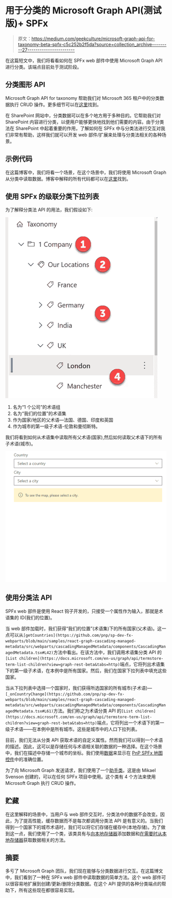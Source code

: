 # 用于分类的 Microsoft Graph API(测试版)+ SPFx

> 原文：<https://medium.com/geekculture/microsoft-graph-api-for-taxonomy-beta-spfx-c5c252b2f5da?source=collection_archive---------27----------------------->

在这篇短文中，我们将看看如何在 SPFx web 部件中使用 Microsoft Graph API 进行分类。该端点目前处于测试阶段。

## 分类图形 API

Microsoft Graph API for taxonomy 帮助我们对 Microsoft 365 租户中的分类数据执行 CRUD 操作。更多细节可以在[这里](https://docs.microsoft.com/en-us/graph/api/resources/termstore-store?view=graph-rest-beta)找到。

在 SharePoint 网站中，分类数据可以在多个地方用于多种目的。它帮助我们对 SharePoint 内容进行分类，以便用户能够更快地找到他们需要的内容。由于分类法在 SharePoint 中起着重要的作用，了解如何在 SPFx 中与分类法进行交互对我们非常有帮助，这样我们就可以开发 web 部件/扩展来处理与分类法相关的各种场景。

## 示例代码

在这篇博客中，我们将看一个场景，在这个场景中，我们将使用 Microsoft Graph 从分类中读取数据。博客中解释的所有代码都可以在[这里](https://github.com/pnp/sp-dev-fx-webparts/tree/main/samples/react-graph-cascading-managed-metadata)找到。

## 使用 SPFx 的级联分类下拉列表

为了解释分类法 API 的用法，我们假设如下:

![](img/8d726dff4ab034318d407b365df2f99e.png)

1.  名为“1 个公司”的术语组
2.  名为“我们的位置”的术语集
3.  作为国家/地区的父术语—法国、德国、印度和英国
4.  作为城市的第一级子术语-伦敦和曼彻斯特。

我们将看到如何从术语集中读取所有父术语(国家),然后如何读取父术语下的所有子术语(城市)。

![](img/3ed043c998659c123bcced50f12167ab.png)

## 使用分类法 API

SPFx web 部件是使用 React 钩子开发的，只接受一个属性作为输入，那就是术语集的 ID(我们的位置)。

当 web 部件加载时，我们获得“我们的位置”(术语集)下的所有国家(父术语)。这一点可以从`[getCountries](https://github.com/pnp/sp-dev-fx-webparts/blob/main/samples/react-graph-cascading-managed-metadata/src/webparts/cascadingManagedMetadata/components/CascadingManagedMetadata.tsx#L42)`方法中看出。在该方法中，我们调用术语集分类 API 的`[List children](https://docs.microsoft.com/en-us/graph/api/termstore-term-list-children?view=graph-rest-beta&tabs=http)`端点，它将列出术语集下的第一级子术语，在本例中是所有国家。然后，我们在国家下拉列表中填充这些国家。

当从下拉列表中选择一个国家时，我们获得所选国家的所有城市(子术语)—`[_onCountryChange](https://github.com/pnp/sp-dev-fx-webparts/blob/main/samples/react-graph-cascading-managed-metadata/src/webparts/cascadingManagedMetadata/components/CascadingManagedMetadata.tsx#L61)`方法。我们称之为术语分类 API 的`[List children](https://docs.microsoft.com/en-us/graph/api/termstore-term-list-children?view=graph-rest-beta&tabs=http)`端点，它将列出一个术语下的第一级子术语——在本例中是所有城市。这些是城市中的人口下拉列表。

目前，我们无法从分类 API 获取术语的自定义属性。然而我们可以得到一个术语的描述。因此，这可以是存储任何与术语相关联的数据的一种选择。在这个场景中，我们在描述中存储一个城市的坐标。我们使用[数据](https://github.com/pnp/sp-dev-fx-webparts/blob/main/samples/react-graph-cascading-managed-metadata/src/webparts/cascadingManagedMetadata/components/CascadingManagedMetadata.tsx#L94)来显示在 [PnP SPFx 地图控件](https://pnp.github.io/sp-dev-fx-controls-react/controls/Map/)中的准确位置。

为了向 Microsoft Graph 发送请求，我们使用了一个[助手类](https://github.com/pnp/sp-dev-fx-webparts/blob/main/samples/react-graph-cascading-managed-metadata/src/webparts/cascadingManagedMetadata/services/MSGraph.ts)。这是由 Mikael Svenson 创建的，可以在任何 SPFx 项目中使用。这个类有 4 个方法来使用 Microsoft Graph 执行 CRUD 操作。

## 贮藏

在这里解释的场景中，当用户与 web 部件交互时，分类法中的数据不会改变。因此，为了提高性能，缓存数据而不是每次都调用分类法 API 是有意义的。当我们得到一个国家下的城市术语时，我们可以将它们存储在缓存中(本地存储)。为了做到这一点，我们使用了一个类，该类具有与[向本地存储器](https://github.com/pnp/sp-dev-fx-webparts/blob/main/samples/react-graph-cascading-managed-metadata/src/webparts/cascadingManagedMetadata/services/MMDService.ts#L45)添加数据和[在需要时从本地存储器](https://github.com/pnp/sp-dev-fx-webparts/blob/main/samples/react-graph-cascading-managed-metadata/src/webparts/cascadingManagedMetadata/services/MMDService.ts#L58)获取数据相关的方法。

## 摘要

多亏了 Microsoft Graph 团队，我们现在能够与分类数据进行交互。在这篇博文中，我们看到了一种在 SPFx web 部件中读取数据的简单方法。这个 web 部件可以很容易地扩展到创建/更新/删除分类数据。在这个 API 提供的各种分类端点的帮助下，所有这些现在都很容易实现。